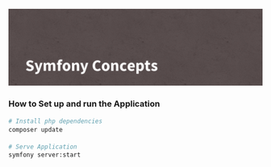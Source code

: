 ![Symfony Concepts](./assets/images/banner.png)

### How to Set up and run the Application
```bash
# Install php dependencies
composer update

# Serve Application
symfony server:start
```